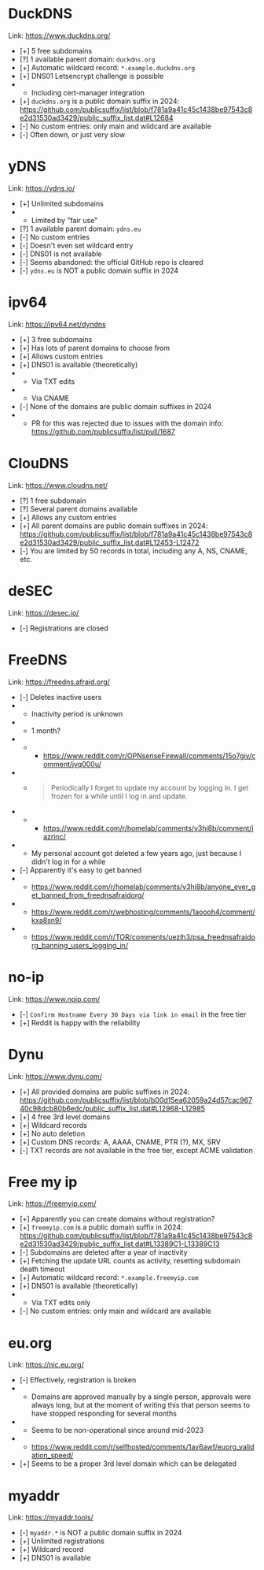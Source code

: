 
# DuckDNS

Link: https://www.duckdns.org/

- [+] 5 free subdomains
- [?] 1 available parent domain: `duckdns.org`
- [+] Automatic wildcard record: `*.example.duckdns.org`
- [+] DNS01 Letsencrypt challenge is possible
- - Including cert-manager integration
- [+] `duckdns.org` is a public domain suffix in 2024: https://github.com/publicsuffix/list/blob/f781a9a41c45c1438be97543c8e2d31530ad3429/public_suffix_list.dat#L12684
- [-] No custom entries: only main and wildcard are available
- [-] Often down, or just very slow

# yDNS

Link: https://ydns.io/

- [+] Unlimited subdomains
- - Limited by "fair use"
- [?] 1 available parent domain: `ydns.eu`
- [-] No custom entries
- [-] Doesn't even set wildcard entry
- [-] DNS01 is not available
- [-] Seems abandoned: the official GitHub repo is cleared
- [-] `ydns.eu` is NOT a public domain suffix in 2024

# ipv64

Link: https://ipv64.net/dyndns

- [+] 3 free subdomains
- [+] Has lots of parent domains to choose from
- [+] Allows custom entries
- [+] DNS01 is available (theoretically)
- - Via TXT edits
- - Via CNAME
- [-] None of the domains are public domain suffixes in 2024
- - PR for this was rejected due to issues with the domain info: https://github.com/publicsuffix/list/pull/1687

# ClouDNS

Link: https://www.cloudns.net/

- [?] 1 free subdomain
- [?] Several parent domains available
- [+] Allows any custom entries
- [+] All parent domains are public domain suffixes in 2024: https://github.com/publicsuffix/list/blob/f781a9a41c45c1438be97543c8e2d31530ad3429/public_suffix_list.dat#L12453-L12472
- [-] You are limited by 50 records in total, including any A, NS, CNAME, etc.

# deSEC

Link: https://desec.io/

- [-] Registrations are closed

# FreeDNS

Link: https://freedns.afraid.org/

- [-] Deletes inactive users
- - Inactivity period is unknown
- - 1 month?
- - - https://www.reddit.com/r/OPNsenseFirewall/comments/15o7giv/comment/jvq000u/
- - > Periodically I forget to update my account by logging in.
    > I get frozen for a while until I log in and update.
- - - https://www.reddit.com/r/homelab/comments/v3hi8b/comment/iazrinc/
- - My personal account got deleted a few years ago, just because I didn't log in for a while
- [-] Apparently it's easy to get banned
- - https://www.reddit.com/r/homelab/comments/v3hi8b/anyone_ever_get_banned_from_freednsafraidorg/
- - https://www.reddit.com/r/webhosting/comments/1aoooh4/comment/kxa8sn9/
- - https://www.reddit.com/r/TOR/comments/uezlh3/psa_freednsafraidorg_banning_users_logging_in/

# no-ip

Link: https://www.noip.com/

- [-] `Confirm Hostname Every 30 Days via link in email` in the free tier
- [+] Reddit is happy with the reliability

# Dynu

Link: https://www.dynu.com/

- [+] All provided domains are public suffixes in 2024: https://github.com/publicsuffix/list/blob/b00d15ea62059a24d57cac96740c98dcb80b6edc/public_suffix_list.dat#L12968-L12985
- [+] 4 free 3rd level domains
- [+] Wildcard records
- [+] No auto deletion
- [+] Custom DNS records: A, AAAA, CNAME, PTR (?), MX, SRV
- [-] TXT records are not available in the free tier, except ACME validation

# Free my ip

Link: https://freemyip.com/

- [+] Apparently you can create domains without registration?
- [+] `freemyip.com` is a public domain suffix in 2024: https://github.com/publicsuffix/list/blob/f781a9a41c45c1438be97543c8e2d31530ad3429/public_suffix_list.dat#L13389C1-L13389C13
- [-] Subdomains are deleted after a year of inactivity
- [+] Fetching the update URL counts as activity, resetting subdomain death timeout
- [+] Automatic wildcard record: `*.example.freemyip.com`
- [+] DNS01 is available (theoretically)
- - Via TXT edits only
- [-] No custom entries: only main and wildcard are available

# eu.org

Link: https://nic.eu.org/

- [-] Effectively, registration is broken
- - Domains are approved manually by a single person,
approvals were always long, but at the moment of writing this
that person seems to have stopped responding for several months
- - Seems to be non-operational since around mid-2023
- - https://www.reddit.com/r/selfhosted/comments/1av6awf/euorg_validation_speed/
- [+] Seems to be a proper 3rd level domain which can be delegated

# myaddr

Link: https://myaddr.tools/

- [-] `myaddr.*` is NOT a public domain suffix in 2024
- [+] Unlimited registrations
- [+] Wildcard record
- [+] DNS01 is available
